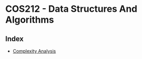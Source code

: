 # COS212 - Data Structures And Algorithms

## Index
 * [Complexity Analysis](https://github.com/RagingGrim/university-public/blob/master/COS212/notes/ComplexityAnalysis.md)
